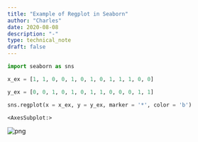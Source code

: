 ```yaml
---
title: "Example of Regplot in Seaborn"
author: "Charles"
date: 2020-08-08
description: "-"
type: technical_note
draft: false
---
```


```python
import seaborn as sns
```


```python
x_ex = [1, 1, 0, 0, 1, 0, 1, 0, 1, 1, 1, 0, 0]

y_ex = [0, 0, 1, 0, 1, 0, 1, 1, 0, 0, 0, 1, 1]
```


```python
sns.regplot(x = x_ex, y = y_ex, marker = '*', color = 'b')
```




    <AxesSubplot:>




![png](regplot-example_3_1.png)



```python

```
